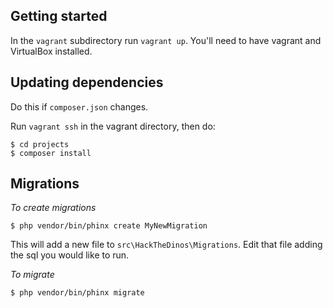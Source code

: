 Getting started
---

In the `vagrant` subdirectory run `vagrant up`. 
You'll need to have vagrant and VirtualBox installed.


Updating dependencies
---

Do this if `composer.json` changes.

Run `vagrant ssh` in the vagrant directory, then do:

```
$ cd projects
$ composer install
```

Migrations
---

*To create migrations*

```
$ php vendor/bin/phinx create MyNewMigration
```

This will add a new file to `src\HackTheDinos\Migrations`. Edit that file adding the sql you would like to run.

*To migrate*

```
$ php vendor/bin/phinx migrate
```